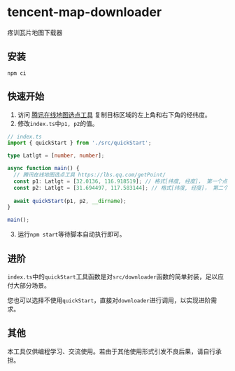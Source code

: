 # tencent-map-downloader

疼训瓦片地图下载器

## 安装

```
npm ci
```

## 快速开始

1. 访问 [腾讯在线地图选点工具](https://lbs.qq.com/getPoint/) 复制目标区域的左上角和右下角的经纬度。
2. 修改`index.ts`中`p1, p2`的值。
```ts
// index.ts
import { quickStart } from './src/quickStart';

type Latlgt = [number, number];

async function main() {
  // 腾讯在线地图选点工具 https://lbs.qq.com/getPoint/
  const p1: Latlgt = [32.0136, 116.918519]; // 格式[纬度, 经度]， 第一个点（左上）的经纬度
  const p2: Latlgt = [31.694497, 117.583144]; // 格式[纬度, 经度]， 第二个点（右下）的经纬度
  
  await quickStart(p1, p2, __dirname);
}

main();

```
3. 运行`npm start`等待脚本自动执行即可。

## 进阶

`index.ts`中的`quickStart`工具函数是对`src/downloader`函数的简单封装，足以应付大部分场景。

您也可以选择不使用`quickStart`，直接对`downloader`进行调用，以实现进阶需求。

## 其他

本工具仅供编程学习、交流使用。若由于其他使用形式引发不良后果，请自行承担。